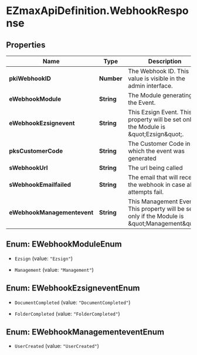 # EZmaxApiDefinition.WebhookResponse

## Properties

Name | Type | Description | Notes
------------ | ------------- | ------------- | -------------
**pkiWebhookID** | **Number** | The Webhook ID. This value is visible in the admin interface. | 
**eWebhookModule** | **String** | The Module generating the Event. | 
**eWebhookEzsignevent** | **String** | This Ezsign Event. This property will be set only if the Module is \&quot;Ezsign\&quot;. | [optional] 
**pksCustomerCode** | **String** | The Customer Code in which the event was generated | 
**sWebhookUrl** | **String** | The url being called | 
**sWebhookEmailfailed** | **String** | The email that will receive the webhook in case all attempts fail. | 
**eWebhookManagementevent** | **String** | This Management Event. This property will be set only if the Module is \&quot;Management\&quot;. | [optional] 



## Enum: EWebhookModuleEnum


* `Ezsign` (value: `"Ezsign"`)

* `Management` (value: `"Management"`)





## Enum: EWebhookEzsigneventEnum


* `DocumentCompleted` (value: `"DocumentCompleted"`)

* `FolderCompleted` (value: `"FolderCompleted"`)





## Enum: EWebhookManagementeventEnum


* `UserCreated` (value: `"UserCreated"`)




